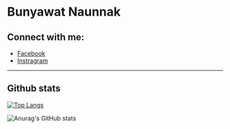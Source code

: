 # Bunyawat Naunnak

## Connect with me:

- [Facebook](https://www.facebook.com/bunyawat4263/)
- [Instragram](https://www.instagram.com/plzcallmegame/)

---
## Github stats

[![Top Langs](https://github-readme-stats.vercel.app/api/top-langs/?username=bunnybunbun37204&hide=Objective-C,HTML,ShaderLab,HLSL&langs_count=5&theme=tokyonight&layout=compact)](https://github.com/anuraghazra/github-readme-stats) 

![Anurag's GitHub stats](https://github-readme-stats.vercel.app/api?username=bunnybunbun37204&show_icons=true&theme=tokyonight)


